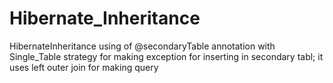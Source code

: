 # Hibernate_Inheritance
HibernateInheritance
using of @secondaryTable annotation with
Single_Table strategy for making exception for inserting in secondary tabl;
it uses left outer join for making query
